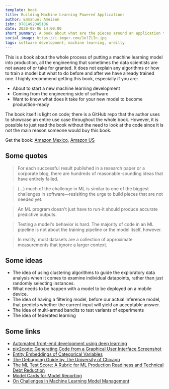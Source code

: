 ```yaml
---
template: book
title: Building Machine Learning Powered Applications
author: Emmanuel Ameisen
isbn: 9781492045106
date: 2020-08-06 14:00:00
short_summary: A book about what are the pieces around an application that uses machine learning at its core, a good insight into what is beyond training models.
social_image: https://i.imgur.com/1olZiIn.jpg
tags: software development, machine learning, oreilly
---  
```


This is a book about the whole process of putting a machine learning model into production, all the engineering that sometimes the data scientists are not aware of or take for granted. It does not explain any algorithms or how to train a model but what to do before and after we have already trained one. I highly recommend getting this book, especially if you are:   

 - About to start a new machine learning development
 - Coming from the engineering side of software  
 - Want to know what does it take for your new model to become production-ready

The book itself is light on code; there is a GitHub repo that the author uses to showcase an entire use case throughout the whole book. However, it is possible to just read the book without the need to look at the code since it is not the main reason someone would buy this book.

Get the book: <a href="https://www.amazon.com.mx/Building-Machine-Learning-Powered-Applications/dp/149204511X" target="_blank">Amazon Mexico</a>, <a href="https://www.amazon.com/Building-Machine-Learning-Powered-Applications/dp/149204511X" target="_blank">Amazon US</a>

## Some quotes  

> For each successful result published in a research paper or a corporate blog, there are hundreds of reasonable-sounding ideas that have entirely failed.  

> (...) much of the challenge in ML is similar to one of the biggest challenges in software—resisiting the urge to build pieces that are not needed yet.  

> An ML program doesn't just have to run-it should produce accurate predictive outputs.  

> Testing a model's behavior is hard. The majority of code in an ML pipeline is not about the training pipeline or the model itself, however.  

> In reality, most datasets are a collection of approximate measurements that ignore a larger context.  

## Some ideas

 - The idea of using clustering algorithms to guide the exploratory data analysis when it comes to examine individual datapoints, rather than just randomly selecting instances.  
 - What needs to be happen with a model to be deployed on a mobile device.  
 - The idea of having a filtering model, before our actual inference model, that predicts whether the current input will yield an acceptable answer.  
 - The idea of multi-armed bandits to test variants of experiments
 - The idea of federated learning

## Some links

 - <a href="https://blog.insightdatascience.com/automated-front-end-development-using-deep-learning-3169dd086e82" target="_blank">Automated front-end development using deep learning</a>
 - <a href="https://arxiv.org/abs/1705.07962" target="_blank">pix2code: Generating Code from a Graphical User Interface Screenshot</a>
 - <a href="https://arxiv.org/abs/1604.06737" target="_blank">Entity Embeddings of Categorical Variables</a>
 - <a href="https://uchicago-cs.github.io/debugging-guide/" target="_blank">The Debugging Guide by The University of Chicago</a>
 - <a href="https://research.google/pubs/pub46555/" target="_blank">The ML Test Score: A Rubric for ML Production Readiness and Technical Debt Reduction</a>
 - <a href="https://arxiv.org/abs/1810.03993" target="_blank">Model Cards for Model Reporting</a>
 - <a href="http://sites.computer.org/debull/A18dec/p5.pdf" target="_blank">On Challenges in Machine Learning Model Management</a>